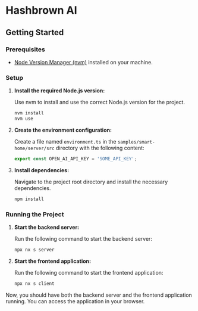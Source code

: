 # Hashbrown AI

## Getting Started

### Prerequisites

- [Node Version Manager (nvm)](https://github.com/nvm-sh/nvm) installed on your machine.

### Setup

1. **Install the required Node.js version:**

   Use nvm to install and use the correct Node.js version for the project.

   ```sh
   nvm install
   nvm use
   ```

2. **Create the environment configuration:**

   Create a file named `environment.ts` in the `samples/smart-home/server/src` directory with the following content:

   ```ts
   export const OPEN_AI_API_KEY = 'SOME_API_KEY';
   ```

3. **Install dependencies:**

   Navigate to the project root directory and install the necessary dependencies.

   ```sh
   npm install
   ```

### Running the Project

1. **Start the backend server:**

   Run the following command to start the backend server:

   ```sh
   npx nx s server
   ```

2. **Start the frontend application:**

   Run the following command to start the frontend application:

   ```sh
   npx nx s client
   ```

Now, you should have both the backend server and the frontend application running. You can access the application in your browser.
